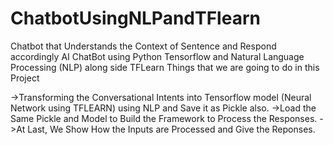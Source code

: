 # ChatbotUsingNLPandTFlearn
Chatbot that Understands the Context of Sentence and Respond accordingly
AI ChatBot using Python Tensorflow and Natural Language Processing (NLP) along side TFLearn
Things that we are going to do in this Project

->Transforming the Conversational Intents into Tensorflow model (Neural Network using TFLEARN) using NLP and Save it as Pickle also.
->Load the Same Pickle and Model to Build the Framework to Process the Responses.
->At Last, We Show How the Inputs are Processed and Give the Reponses.
